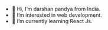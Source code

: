 - 👋 Hi, I’m darshan pandya from India.
- 👀 I’m interested in web development.
- 🌱 I’m currently learning React Js.
<!---
darsh1087/darsh1087 is a ✨ special ✨ repository because its `README.md` (this file) appears on your GitHub profile.
You can click the Preview link to take a look at your changes.
--->
